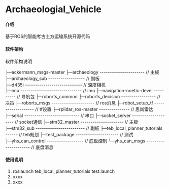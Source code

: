 # Archaeologial_Vehicle

#### 介绍
基于ROS的智能考古土方运输系统开源代码

#### 软件架构
软件架构说明



├─ackermann_msgs-master 
├─archaeology ---------------------- // 主板<br>
├─archaeology_sub ------------------ // 副板<br>
├─d435i ---------------------------- // 深度相机<br>
├─imu ------------------------------ // imu
├─navigation-noetic-devel ---------- // 导航包
├─roborts_common 
├─roborts_decision ----------------- // 决策
├─roborts_msgs --------------------- // ros消息
├─robot_setup_tf ------------------- // tf设置
├─rplidar_ros-master --------------- // 思岚雷达
├─serial --------------------------- // 串口
├─socket_server -------------------- // socket通信
├─stm32_master --------------------- // 主板
├─stm32_sub ------------------------ // 副板
├─teb_local_planner_tutorials ------ // teb规划
├─test_package --------------------- // 测试
├─yhs_can_control ------------------ // 底盘控制
└─yhs_can_msgs --------------------- // 底盘消息

#### 使用说明

1.  roslaunch teb_local_planner_tutorials test.launch
2.  xxxx
3.  xxxx



